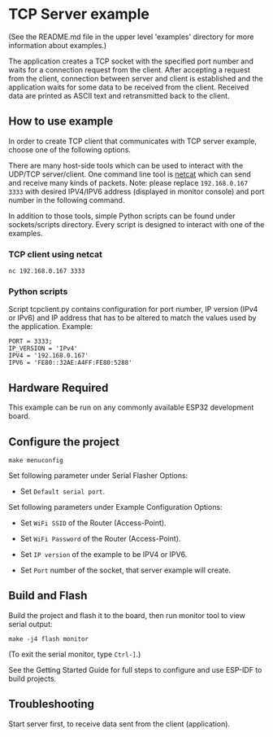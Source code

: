 
# TCP Server example

(See the README.md file in the upper level 'examples' directory for more information about examples.)

The application creates a TCP socket with the specified port number and waits for a connection request from the client. After accepting a request from the client, connection between server and client is established and the application waits for some data to be received from the client. Received data are printed as ASCII text and retransmitted back to the client.

## How to use example

In order to create TCP client that communicates with TCP server example, choose one of the following options.

There are many host-side tools which can be used to interact with the UDP/TCP server/client. 
One command line tool is [netcat](http://netcat.sourceforge.net) which can send and receive many kinds of packets. 
Note: please replace `192.168.0.167 3333` with desired IPV4/IPV6 address (displayed in monitor console) and port number in the following command.

In addition to those tools, simple Python scripts can be found under sockets/scripts directory. Every script is designed to interact with one of the examples.

### TCP client using netcat
```
nc 192.168.0.167 3333
```

### Python scripts
Script tcpclient.py contains configuration for port number, IP version (IPv4 or IPv6) and IP address that has to be altered to match the values used by the application. Example:

```
PORT = 3333;
IP_VERSION = 'IPv4'
IPV4 = '192.168.0.167'
IPV6 = 'FE80::32AE:A4FF:FE80:5288'
```

## Hardware Required

This example can be run on any commonly available ESP32 development board.

## Configure the project

```
make menuconfig
```

Set following parameter under Serial Flasher Options:

* Set `Default serial port`.

Set following parameters under Example Configuration Options:

* Set `WiFi SSID` of the Router (Access-Point).

* Set `WiFi Password` of the Router (Access-Point).

* Set `IP version` of the example to be IPV4 or IPV6.

* Set `Port` number of the socket, that server example will create.

## Build and Flash

Build the project and flash it to the board, then run monitor tool to view serial output:

```
make -j4 flash monitor
```

(To exit the serial monitor, type ``Ctrl-]``.)

See the Getting Started Guide for full steps to configure and use ESP-IDF to build projects.


## Troubleshooting

Start server first, to receive data sent from the client (application).
